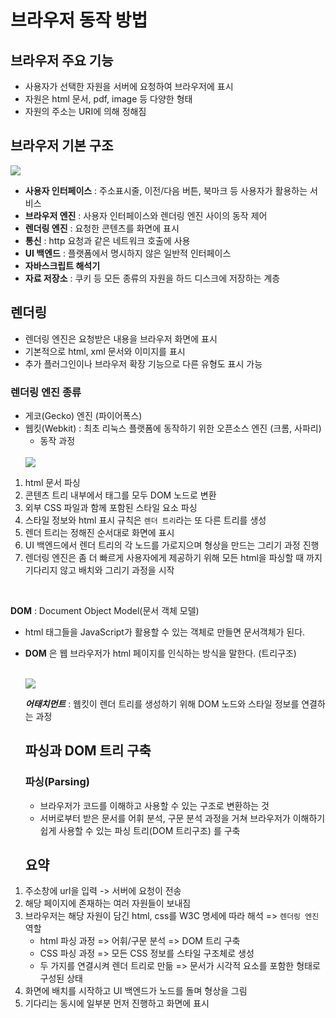 # 브라우저 동작 방법

## 브라우저 주요 기능

- 사용자가 선택한 자원을 서버에 요청하여 브라우저에 표시
- 자원은 html 문서, pdf, image 등 다양한 형태
- 자원의 주소는 URI에 의해 정해짐


## 브라우저 기본 구조

<img src="https://d2.naver.com/content/images/2015/06/helloworld-59361-1.png">

- **사용자 인터페이스** : 주소표시줄, 이전/다음 버튼, 북마크 등 사용자가 활용하는 서비스
- **브라우저 엔진** : 사용자 인터페이스와 렌더링 엔진 사이의 동작 제어
- **렌더링 엔진** : 요청한 콘텐츠를 화면에 표시
- **통신** : http 요청과 같은 네트워크 호출에 사용
- **UI 백엔드** : 플랫폼에서 명시하지 않은 일반적 인터페이스
- **자바스크립트 해석기**
- **자료 저장소** : 쿠키 등 모든 종류의 자원을 하드 디스크에 저장하는 계층


## 렌더링
- 렌더링 엔진은 요청받은 내용을 브라우저 화면에 표시
- 기본적으로 html, xml 문서와 이미지를 표시
- 추가 플러그인이나 브라우저 확장 기능으로 다른 유형도 표시 가능

### 렌더링 엔진 종류

- 게코(Gecko) 엔진 (파이어폭스)
- 웹킷(Webkit) : 최초 리눅스 플랫폼에 동작하기 위한 오픈소스 엔진 (크롬, 사파리)
  - 동작 과정
  <br>
  <img src="https://d2.naver.com/content/images/2015/06/helloworld-59361-2.png">
  <br>
1. html 문서 파싱
2. 콘텐츠 트리 내부에서 태그를 모두 DOM 노드로 변환
3. 외부 CSS 파일과 함께 포함된 스타일 요소 파싱
4. 스타일 정보와 html 표시 규칙은 ``렌더 트리``라는 또 다른 트리를 생성
5. 렌더 트리는 정해진 순서대로 화면에 표시
6. UI 백엔드에서 렌더 트리의 각 노드를 가로지으며 형상을 만드는 그리기 과정 진행
7. 렌더링 엔진은 좀 더 빠르게 사용자에게 제공하기 위해 모든 html을 파싱할 때 까지 기다리지 않고 배치와
  그리기 과정을 시작
  <br>
  
**DOM**  : Document Object Model(문서 객체 모델)

- html 태그들을 JavaScript가 활용할 수 있는 객체로 만들면 문서객체가 된다.

- **DOM** 은 웹 브라우저가 html 페이지를 인식하는 방식을 말한다. (트리구조)

  <br>
  <img src="https://d2.naver.com/content/images/2015/06/helloworld-59361-3.png">
  
  ***어태치먼트*** : 웹킷이 렌더 트리를 생성하기 위해 DOM 노드와 스타일 정보를 연결하는 과정
  
  ## 파싱과 DOM 트리 구축
  
  ### 파싱(Parsing)
  
  - 브라우저가 코드를 이해하고 사용할 수 있는 구조로 변환하는 것 
  - 서버로부터 받은 문서를 어휘 분석, 구문 분석 과정을 거쳐 브라우저가 이해하기 쉽게 사용할 수 있는
  파싱 트리(DOM 트리구조) 를 구축
  
  
  ## 요약
  
1. 주소창에 url을 입력 -> 서버에 요청이 전송
2. 해당 페이지에 존재하는 여러 자원들이 보내짐
3. 브라우저는 해당 자원이 담긴 html, css를 W3C 명세에 따라 해석 => ``렌더링 엔진`` 역할
    - html 파싱 과정 => 어휘/구문 분석 => DOM 트리 구축
    - CSS 파싱 과정 => 모든 CSS 정보를 스타일 구조체로 생성
    - 두 가지를 연결시켜 렌더 트리로 만듦 => 문서가 시각적 요소를 포함한 형태로 구성된 상태
4. 화면에 배치를 시작하고 UI 백엔드가 노드를 돌며 형상을 그림
5. 기다리는 동시에 일부분 먼저 진행하고 화면에 표시
